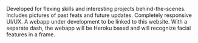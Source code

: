 Developed for flexing skills and interesting projects behind-the-scenes. Includes pictures of past feats and future updates. Completely responsive UI/UX. A webapp under development to be linked to this website. With a separate dash, the webapp will be Heroku based and will recognize facial features in a frame.
